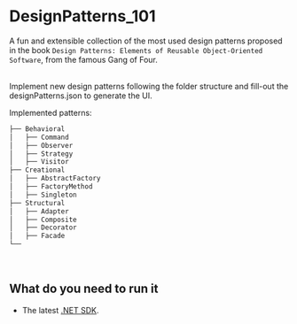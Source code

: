 # DesignPatterns_101
A fun and extensible collection of the most used design patterns proposed in the book `Design Patterns: Elements of Reusable Object-Oriented Software`, from the famous Gang of Four.

<br/>
Implement new design patterns following the folder structure and fill-out the designPatterns.json to generate the UI.

<br/>

Implemented patterns:
```bash
├── Behavioral
│   ├── Command
│   ├── Observer
│   ├── Strategy
│   ├── Visitor
├── Creational
│   ├── AbstractFactory
│   ├── FactoryMethod
│   ├── Singleton
├── Structural
│   ├── Adapter
│   ├── Composite
│   ├── Decorator
│   ├── Facade
└── 
```


<br/>

## What do you need to run it

- The latest <a href="https://dotnet.microsoft.com/download" target="_blank">.NET SDK</a>.


